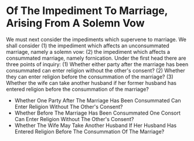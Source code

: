# Of The Impediment To Marriage, Arising From A Solemn Vow

We must next consider the impediments which supervene to marriage. We shall consider (1) the impediment which affects an unconsummated marriage, namely a solemn vow: (2) the impediment which affects a consummated marriage, namely fornication. Under the first head there are three points of inquiry:
(1) Whether either party after the marriage has been consummated can enter religion without the other's consent?
(2) Whether they can enter religion before the consummation of the marriage?
(3) Whether the wife can take another husband if her former husband has entered religion before the consummation of the marriage?

* Whether One Party After The Marriage Has Been Consummated Can Enter Religion Without The Other's Consent?
* Whether Before The Marriage Has Been Consummated One Consort Can Enter Religion Without The Other's Consent?
* Whether The Wife May Take Another Husband If Her Husband Has Entered Religion Before The Consummation Of The Marriage?